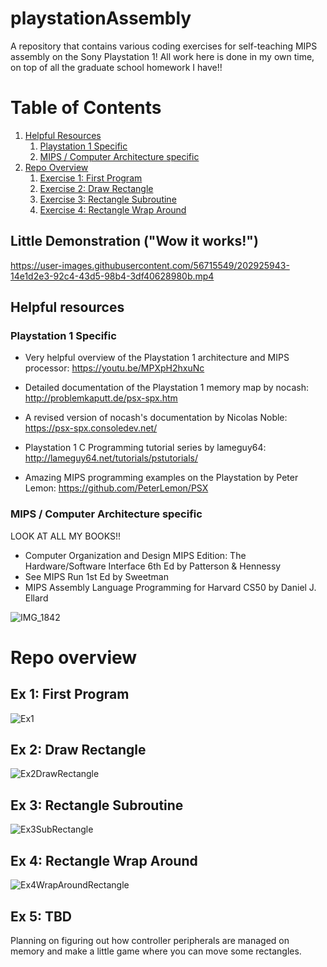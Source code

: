# playstationAssembly
A repository that contains various coding exercises for self-teaching MIPS assembly on the Sony Playstation 1! All work here is done in my own time,
on top of all the graduate school homework I have!!

# Table of Contents
1. [Helpful Resources](#Helpful-resources)
    1. [Playstation 1 Specific](#Playstation-1-Specific)
    2. [MIPS / Computer Architecture specific](#MIPS-/-Computer-Architecture-specific)
2. [Repo Overview](#Repo-overview)
    1. [Exercise 1: First Program](#Exercise-1)
    2. [Exercise 2: Draw Rectangle](#Exercise-2)
    3. [Exercise 3: Rectangle Subroutine](#Exercise-3)
    4. [Exercise 4: Rectangle Wrap Around](#Exercise-4)
    
## Little Demonstration ("Wow it works!")

https://user-images.githubusercontent.com/56715549/202925943-14e1d2e3-92c4-43d5-98b4-3df40628980b.mp4

## Helpful resources

### Playstation 1 Specific

* Very helpful overview of the Playstation 1 architecture and MIPS processor:
https://youtu.be/MPXpH2hxuNc

* Detailed documentation of the Playstation 1 memory map by nocash:
http://problemkaputt.de/psx-spx.htm

* A revised version of nocash's documentation by Nicolas Noble:
https://psx-spx.consoledev.net/

* Playstation 1 C Programming tutorial series by lameguy64:
http://lameguy64.net/tutorials/pstutorials/

* Amazing MIPS programming examples on the Playstation by Peter Lemon:
https://github.com/PeterLemon/PSX

### MIPS / Computer Architecture specific

LOOK AT ALL MY BOOKS!!

* Computer Organization and Design MIPS Edition: The Hardware/Software Interface 6th Ed by Patterson & Hennessy
* See MIPS Run 1st Ed by Sweetman
* MIPS Assembly Language Programming for Harvard CS50 by Daniel J. Ellard

![IMG_1842](https://user-images.githubusercontent.com/56715549/202926451-c568c68e-9181-4b08-a10b-68caa167810f.jpg)

# Repo overview

## Ex 1: First Program <a name="Exercise-1"></a>
![Ex1](https://user-images.githubusercontent.com/56715549/202927548-0098405d-69b7-4725-b777-a9640dd8c200.png)

## Ex 2: Draw Rectangle <a name="Exercise-2"></a>
![Ex2DrawRectangle](https://user-images.githubusercontent.com/56715549/202927558-680d794b-9b86-4012-a5ca-3bb671dc5bee.png)


## Ex 3: Rectangle Subroutine<a name="Exercise-3"></a>
![Ex3SubRectangle](https://user-images.githubusercontent.com/56715549/202927563-c1391fce-45da-4066-9435-b6a31efc9c98.png)


## Ex 4: Rectangle Wrap Around <a name="Exercise-4"></a>
![Ex4WrapAroundRectangle](https://user-images.githubusercontent.com/56715549/202927567-5c02c0d7-251d-4b41-a093-a0113e8669f2.png)


## Ex 5: TBD <a name="Exercise-5"></a>
Planning on figuring out how controller peripherals are managed on memory and make a little game where you can move some rectangles.
